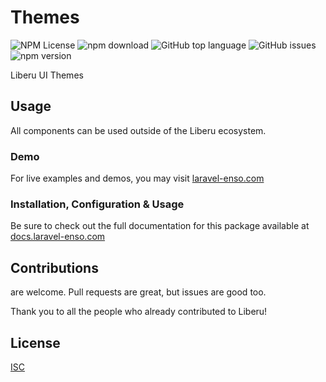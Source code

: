 # Themes

![NPM License](https://img.shields.io/npm/l/@liberu-ui/themes.svg)
![npm download](https://img.shields.io/npm/dm/@liberu-ui/themes.svg)
![GitHub top language](https://img.shields.io/github/languages/top/liberu-ui/themes.svg)
![GitHub issues](https://img.shields.io/github/issues/liberu-ui/themes.svg)
![npm version](https://img.shields.io/npm/v/@liberu-ui/themes.svg)

Liberu UI Themes

## Usage

All components can be used outside of the Liberu ecosystem.

### Demo

For live examples and demos, you may visit [laravel-enso.com](https://www.laravel-enso.com)

### Installation, Configuration & Usage

Be sure to check out the full documentation for this package available at [docs.laravel-enso.com](https://docs.laravel-enso.com/frontend/themes.html)

## Contributions

are welcome. Pull requests are great, but issues are good too.

Thank you to all the people who already contributed to Liberu!

## License

[ISC](https://opensource.org/licenses/ISC)
